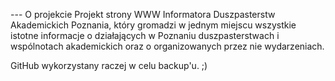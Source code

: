--- O projekcie
Projekt strony WWW Informatora Duszpasterstw Akademickich Poznania, który gromadzi w jednym miejscu wszystkie istotne informacje o działających w Poznaniu duszpasterstwach i wspólnotach akademickich oraz o organizowanych przez nie wydarzeniach.

GitHub wykorzystany raczej w celu backup'u. ;)